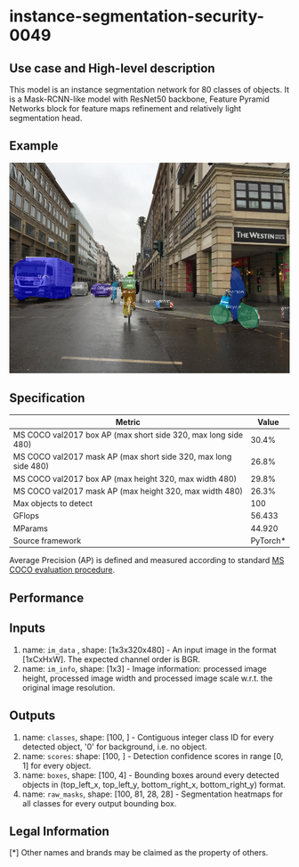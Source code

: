 # instance-segmentation-security-0049

## Use case and High-level description

This model is an instance segmentation network for 80 classes of objects.
It is a Mask-RCNN-like model with ResNet50 backbone, Feature Pyramid Networks
block for feature maps refinement and relatively light segmentation head.

## Example

![](./instance-segmentation-security-0049.png)

## Specification

| Metric                          | Value                                     |
|---------------------------------|-------------------------------------------|
| MS COCO val2017 box AP (max short side 320, max long side 480)   | 30.4%    |
| MS COCO val2017 mask AP (max short side 320, max long side 480)  | 26.8%    |
| MS COCO val2017 box AP (max height 320, max width 480)           | 29.8%    |
| MS COCO val2017 mask AP (max height 320, max width 480)          | 26.3%    |
| Max objects to detect           | 100                                       |
| GFlops                          | 56.433                                    |
| MParams                         | 44.920                                    |
| Source framework                | PyTorch\*                                 |

Average Precision (AP) is defined and measured according to standard
[MS COCO evaluation procedure](http://cocodataset.org/#detection-eval).

## Performance

## Inputs

1.	name: `im_data` , shape: [1x3x320x480] - An input image in the format
    [1xCxHxW]. The expected channel order is BGR.
1.	name: `im_info`, shape: [1x3] - Image information: processed image height,
    processed image width and processed image scale
    w.r.t. the original image resolution.

## Outputs

1.	name: `classes`, shape: [100, ] - Contiguous integer class ID for every
    detected object, '0' for background, i.e. no object.
1.	name: `scores`: shape: [100, ] - Detection confidence scores in range [0, 1]
    for every object.
1.	name: `boxes`, shape: [100, 4] - Bounding boxes around every detected objects
    in (top_left_x, top_left_y, bottom_right_x, bottom_right_y) format.
1.	name: `raw_masks`, shape: [100, 81, 28, 28] - Segmentation heatmaps for all
    classes for every output bounding box.

## Legal Information
[*] Other names and brands may be claimed as the property of others.

